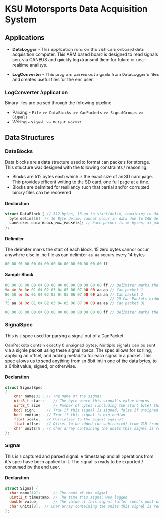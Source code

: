 # KSU Motorsports Data Acquisition System

## Applications

* **DataLogger** - This application runs on the viehicals onboard data acquisition computer. This ARM based board is designed to read signals sent via CANBUS and quickly log+transmit them for future or near-realtime analisys.

* **LogConverter** - 
This program parses out signals from DataLogger's files and creates useful files for the end user.


### LogConverter Application
Binary files are parsed through the following pipeline
* Parsing - `File >> DataBlocks >> CanPackets >> SignalGroups >> Signals`
* Writing - `Signal >> Output Format`


## Data Structures

### DataBlocks
Data blocks are a data structure used to format can packets for storage. This structure was designed with the following constraints / reasoning.
* Blocks are 512 bytes each which is the exact size of an SD card page. This provides efficent writing to the SD card, one full page at a time. 
* Blocks are delimited for resiliancy such that partial and/or corrupted binary files can be recovered

#### Declaration
``` c++
struct DataBlock { // 512 bytes, 16 go to start/delim, remaining to data
  byte delim[16]; // 16 Byte delim, cannot occur in data due to CAN delim
  CanPacket data[BLOCK_MAX_PACKETS]; // Each packet is 16 bytes, 31 packets
};

```
#### Delimiter  
The delimiter marks the start of each block. 
15 zero bytes cannor occur anywhere else in the file as can delimiter ` aa aa ` occurs every 14 bytes
```c++
00 00 00 00 00 00 00 00 00 00 00 00 00 00 00 ff
```

#### Sample Block
``` c++
00 00 00 00 00 00 00 00 00 00 00 00 00 00 00 ff // Delimiter marks the start of this block
9e 4c 3e 0c 01 00 02 03 04 05 06 07 08 09 aa aa // Can packet 1
86 50 3e 0c 01 00 02 03 04 05 06 07 08 09 aa aa // Can packet 2
...                                             // 29 Can Packets hidden for brevity 
75 aa 3e 0c 01 00 02 03 04 05 06 07 08 09 aa aa // Can packet 31

00 00 00 00 00 00 00 00 00 00 00 00 00 00 00 ff // Delimiter marks the start of the next block
```


### SignalSpec
This is a spec used for parsing a signal out of a CanPacket 

CanPackets contain exactly 8 unsigned bytes. Multiple signals can be sent via a signle packet using these signal specs. The spec allows for scaling, applying an offset, and adding metadata for each signal in a packet. This spec allows us to send anything from an 8bit int in one of the data bytes, to a 64bit value, signed, or otherwise. 

#### Declaration
``` c++
struct SignalSpec
{
    char name[32]; // The name of the signal
    uint8_t start;    // The byte where this signal's value begins
    uint8_t size;     // Number of bytes (including the start byte) that this signal consumes
    bool sign;     // True if this signal is signed, false if unsigned
    bool endian;   // True if this signal is big endian
    float scale;   // Multiplier to the signal against
    float offset;  // Offset to be added (or subtracted) from CAN transmitted signal
    char units[8]; // Char array containing the units this signal is recorded in
};
```

### Signal
This is a captured and parsed signal. A timestamp and all operations from it's spec have been applied to it. The signal is ready to be exported / consumed by the end user.

#### Declaration
``` c++
struct Signal { 
  char name[32];      // The name of the signal
  uint32_t timestamp; // The time this signal was logged
  double value;       // The value of this signal (after spec's post-processing has been applied to the raw data)
  char units[8];  // Char array containing the units this signal is recorded in 
};
```
